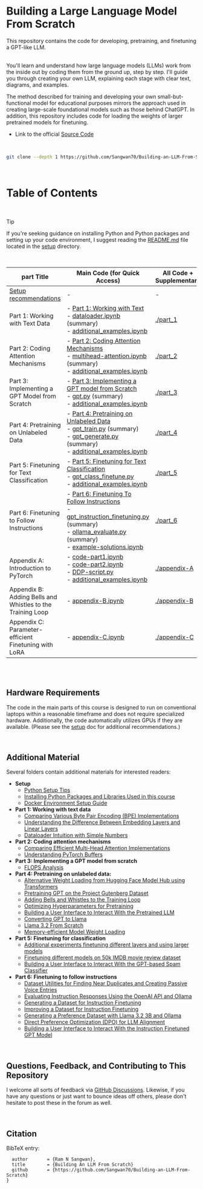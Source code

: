 # Building a Large Language Model From Scratch

This repository contains the code for developing, pretraining, and finetuning a GPT-like LLM.

<br>
You'll learn and understand how large language models (LLMs) work from the inside out by coding them from the ground up, step by step. I'll guide you through creating your own LLM, explaining each stage with clear text, diagrams, and examples.

The method described for training and developing your own small-but-functional model for educational purposes mirrors the approach used in creating large-scale foundational models such as those behind ChatGPT. In addition, this repository includes code for loading the weights of larger pretrained models for finetuning.

- Link to the official [Source Code](https://github.com/Sangwan70/Building-an-LLM-From-Scratch)

<br>

```bash
git clone --depth 1 https://github.com/Sangwan70/Building-an-LLM-From-Scratch.git
```
<br>

# Table of Contents

<br>
<!--  -->

> [!TIP]
> If you're seeking guidance on installing Python and Python packages and setting up your code environment, I suggest reading the [README.md](setup/README.md) file located in the [setup](setup) directory.

<br>

| part Title                                              | Main Code (for Quick Access)                                                                                                    | All Code + Supplementary      |
|------------------------------------------------------------|---------------------------------------------------------------------------------------------------------------------------------|-------------------------------|
| [Setup recommendations](setup)                             | -                                                                                                                               | -                             |
| Part 1: Working with Text Data                               | - [Part 1: Working with Text](part_1/01_main-code/part_1.ipynb)<br/>- [dataloader.ipynb](part_1/01_main-code/dataloader.ipynb) (summary)<br/>- [additional_examples.ipynb](part_1/01_main-code/additional_examples.ipynb)               | [./part_1](./part_1)            |
| Part 2: Coding Attention Mechanisms                          | - [Part 2: Coding Attention Mechanisms](part_2/01_main-code/part_2.ipynb)<br/>- [multihead-attention.ipynb](part_2/01_main-code/multihead-attention.ipynb) (summary) <br/>- [additional_examples.ipynb](part_2/01_main-code/additional_examples.ipynb)| [./part_2](./part_2)             |
| Part 3: Implementing a GPT Model from Scratch                | - [Part 3: Implementing a GPT model from Scratch](part_3/01_main-code/part_3.ipynb)<br/>- [gpt.py](part_3/01_main-code/gpt.py) (summary)<br/>- [additional_examples.ipynb](part_3/01_main-code/additional_examples.ipynb) | [./part_3](./part_3)           |
| Part 4: Pretraining on Unlabeled Data                        | - [Part 4: Pretraining on Unlabeled Data](part_4/01_main-code/part_4.ipynb)<br/>- [gpt_train.py](part_4/01_main-code/gpt_train.py) (summary) <br/>- [gpt_generate.py](part_4/01_main-code/gpt_generate.py) (summary) <br/>- [additional_examples.ipynb](part_4/01_main-code/additional_examples.ipynb) | [./part_4](./part_4)              |
| Part 5: Finetuning for Text Classification                   | - [Part 5: Finetuning for Text Classification](part_5/01_main-code/part_5.ipynb)  <br/>- [gpt_class_finetune.py](part_5/01_main-code/gpt_class_finetune.py)  <br/>- [additional_examples.ipynb](part_5/01_main-code/additional_examples.ipynb) | [./part_5](./part_5)              |
| Part 6: Finetuning to Follow Instructions                    | - [Part 6: Finetuning To Follow Instructions](part_6/01_main-code/part_6.ipynb)<br/>- [gpt_instruction_finetuning.py](part_6/01_main-code/gpt_instruction_finetuning.py) (summary)<br/>- [ollama_evaluate.py](part_6/01_main-code/ollama_evaluate.py) (summary)<br/>- [example-solutions.ipynb](part_6/01_main-code/example-solutions.ipynb) | [./part_6](./part_6)  |
| Appendix A: Introduction to PyTorch                        | - [code-part1.ipynb](appendix-A/01_main-code/code-part1.ipynb)<br/>- [code-part2.ipynb](appendix-A/01_main-code/code-part2.ipynb)<br/>- [DDP-script.py](appendix-A/01_main-code/DDP-script.py)<br/>- [additional_examples.ipynb](appendix-A/01_main-code/additional_examples.ipynb) | [./appendix-A](./appendix-A) |
| Appendix B: Adding Bells and Whistles to the Training Loop | - [appendix-B.ipynb](appendix-B/01_main-code/appendix-B.ipynb)                                                          | [./appendix-B](./appendix-B)  |
| Appendix C: Parameter-efficient Finetuning with LoRA       | - [appendix-C.ipynb](appendix-C/01_main-code/appendix-C.ipynb)                                                          | [./appendix-C](./appendix-C) |

<br>
&nbsp;

## Hardware Requirements

The code in the main parts of this course is designed to run on conventional laptops within a reasonable timeframe and does not require specialized hardware. Additionally, the code automatically utilizes GPUs if they are available. (Please see the [setup](https://github.com/Sangwan70/Building-an-LLM-From-Scratch/blob/main/setup/README.md) doc for additional recommendations.)

&nbsp;
## Additional Material

Several folders contain additional materials for interested readers:

- **Setup**
  - [Python Setup Tips](setup/01_optional-python-setup-preferences)
  - [Installing Python Packages and Libraries Used in this course](setup/02_installing-python-libraries)
  - [Docker Environment Setup Guide](setup/03_optional-docker-environment)
- **Part 1: Working with text data**
  - [Comparing Various Byte Pair Encoding (BPE) Implementations](part_1/02_bonus_bytepair-encoder)
  - [Understanding the Difference Between Embedding Layers and Linear Layers](part_1/03_bonus_embedding-vs-matmul)
  - [Dataloader Intuition with Simple Numbers](part_1/04_bonus_dataloader-intuition)
- **Part 2: Coding attention mechanisms**
  - [Comparing Efficient Multi-Head Attention Implementations](part_2/02_bonus_efficient-multihead-attention/mha-implementations.ipynb)
  - [Understanding PyTorch Buffers](part_2/03_understanding-buffers/understanding-buffers.ipynb)
- **Part 3: Implementing a GPT model from scratch**
  - [FLOPS Analysis](part_3/02_performance-analysis/flops-analysis.ipynb)
- **Part 4: Pretraining on unlabeled data:**
  - [Alternative Weight Loading from Hugging Face Model Hub using Transformers](part_4/02_alternative_weight_loading/weight-loading-hf-transformers.ipynb)
  - [Pretraining GPT on the Project Gutenberg Dataset](part_4/03_bonus_pretraining_on_gutenberg)
  - [Adding Bells and Whistles to the Training Loop](part_4/04_learning_rate_schedulers)
  - [Optimizing Hyperparameters for Pretraining](part_4/05_bonus_hparam_tuning)
  - [Building a User Interface to Interact With the Pretrained LLM](part_4/06_user_interface)
  - [Converting GPT to Llama](part_4/07_gpt_to_llama)
  - [Llama 3.2 From Scratch](part_4/07_gpt_to_llama/standalone-llama32.ipynb)
  - [Memory-efficient Model Weight Loading](part_4/08_memory_efficient_weight_loading/memory-efficient-state-dict.ipynb)
- **Part 5: Finetuning for classification**
  - [Additional experiments finetuning different layers and using larger models](part_5/02_bonus_additional-experiments)
  - [Finetuning different models on 50k IMDB movie review dataset](part_5/03_bonus_imdb-classification)
  - [Building a User Interface to Interact With the GPT-based Spam Classifier](part_5/04_user_interface)
- **Part 6: Finetuning to follow instructions**
  - [Dataset Utilities for Finding Near Duplicates and Creating Passive Voice Entries](part_6/02_dataset-utilities)
  - [Evaluating Instruction Responses Using the OpenAI API and Ollama](part_6/03_model-evaluation)
  - [Generating a Dataset for Instruction Finetuning](part_6/05_dataset-generation/llama3-ollama.ipynb)
  - [Improving a Dataset for Instruction Finetuning](part_6/05_dataset-generation/reflection-gpt4.ipynb)
  - [Generating a Preference Dataset with Llama 3.2 3B and Ollama](part_6/04_preference-tuning-with-dpo/create-preference-data-ollama.ipynb)
  - [Direct Preference Optimization (DPO) for LLM Alignment](part_6/04_preference-tuning-with-dpo/dpo-from-scratch.ipynb)
  - [Building a User Interface to Interact With the Instruction Finetuned GPT Model](part_6/06_user_interface)

<br>

## Questions, Feedback, and Contributing to This Repository


I welcome all sorts of feedback via [GitHub Discussions](https://github.com/Sangwan70/Building-an-LLM-From-Scratch/discussions). Likewise, if you have any questions or just want to bounce ideas off others, please don't hesitate to post these in the forum as well.

&nbsp;
## Citation

BibTeX entry:

```
  author       = {Ram N Sangwan},
  title        = {Building An LLM From Scratch}
  github       = {https://github.com/Sangwan70/Building-an-LLM-From-Scratch}
}
```

